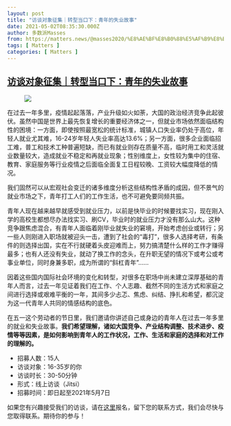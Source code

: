 ```yaml
---
layout: post
title: "访谈对象征集｜转型当口下：青年的失业故事"
date: 2021-05-02T08:35:30.000Z
author: 多数派Masses
from: https://matters.news/@masses2020/%E8%AE%BF%E8%B0%88%E5%AF%B9%E8%B1%A1%E5%BE%81%E9%9B%86-%E8%BD%AC%E5%9E%8B%E5%BD%93%E5%8F%A3%E4%B8%8B-%E9%9D%92%E5%B9%B4%E7%9A%84%E5%A4%B1%E4%B8%9A%E6%95%85%E4%BA%8B-bafyreibnsisd2tdslrmmzg5mkkts34dyas3p3aw2lblqhs4pnwdockg2ce
tags: [ Matters ]
categories: [ Matters ]
---
```

<!--1619944530000-->
[访谈对象征集｜转型当口下：青年的失业故事](https://matters.news/@masses2020/%E8%AE%BF%E8%B0%88%E5%AF%B9%E8%B1%A1%E5%BE%81%E9%9B%86-%E8%BD%AC%E5%9E%8B%E5%BD%93%E5%8F%A3%E4%B8%8B-%E9%9D%92%E5%B9%B4%E7%9A%84%E5%A4%B1%E4%B8%9A%E6%95%85%E4%BA%8B-bafyreibnsisd2tdslrmmzg5mkkts34dyas3p3aw2lblqhs4pnwdockg2ce)
------

<div>
<figure class="image"><img src="https://assets.matters.news/embed/f7dc1608-b5ae-48a4-9b9c-5716e2d4c5f7.jpeg" data-asset-id="f7dc1608-b5ae-48a4-9b9c-5716e2d4c5f7" referrerpolicy="no-referrer"><figcaption><span></span></figcaption></figure><p>在过去一年多里，疫情起起落落，产业升级如火如荼，大国的政治经济竞争此起彼伏。虽然中国是世界上最先恢复增长的重要经济体之一，但就业市场依然面临结构性的困境：一方面，即使按照最宽松的统计标准，城镇人口失业率仍处于高位，年轻人就业尤其难，16-24岁年轻人失业率高达13.6%；另一方面，很多企业面临招工难，普工和技术工种普遍短缺，而已有就业则存在质量不高，临时用工和灵活就业数量较大，造成就业不稳定和再就业现象；性别维度上，女性较为集中的住宿、教育、家庭服务等行业疫情之后面临全面复工日程较晚、工资较大幅度降低的情况。</p><p>我们固然可以从宏观社会变迁的诸多维度分析这些结构性矛盾的成因，但不景气的就业市场之下，青年打工人们的工作生活，也不可避免要同频共振。</p><p>青年人现在越来越早就感受到就业压力，以前是快毕业的时候要找实习，现在刚入学的高校生都想尽办法找实习、刷CV，毕业时的就业压力才没有那么山大。这种竞争跟焦虑混合，有青年人面临着刚毕业就失业的窘境，开始考虑创业或转行；另一些人则刚进入职场就被迎头一击，遭到了社会的“毒打”，很多人选择考研，有条件的则选择出国，实在不行就硬着头皮迎难而上，努力搞清楚什么样的工作才赚得最多；也有人还没有失业，就动了换工作的念头，在升职无望的情况下或考公或考事业单位，同时身兼多职，成为所谓的“斜杠青年”……</p><p>因着这些国内国际社会环境的变化和转型，对很多在职场中尚未建立深厚基础的青年人而言，过去一年见证着我们在工作、个人志趣、截然不同的生活方式和家庭之间进行选择或艰难平衡的一年，其间多少忐忑、焦虑、纠结、挣扎和希望，都沉淀为这一代青年人共同的情感结构的底色。</p><p>在五一这个劳动者的节日里，我们邀请你讲述自己或身边的青年人在过去一年多里的就业和失业故事。<strong>我们希望理解，诸如大国竞争、产业结构调整、技术进步、疫情等等因素，是如何影响到青年人的工作状况，工作、生活和家庭的选择和对工作的理解的。</strong></p><ul><li>招募人数：15人</li><li>访谈对象：16-35岁的你</li><li>访谈时长：30-50分钟</li><li>形式：线上访谈（Jitsi）</li><li>招募时间：即日起至2021年5月7日</li></ul><p>如果您有兴趣接受我们的访谈，请在<a href="https://zh.surveymonkey.com/r/8G95PWD" target="_blank">这里</a>报名，留下您的联系方式，我们会尽快与您取得联系。期待你的参与！</p>
</div>
